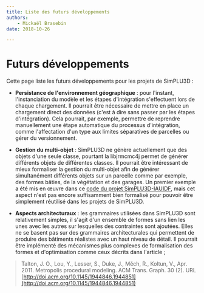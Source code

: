 ```yaml
---
title: Liste des futurs développements
authors:
    - Mickaël Brasebin
date: 2018-10-26

---
```


# Futurs développements

Cette page liste les futurs développements pour les projets de SimPLU3D :

- **Persistance de l'environnement géographique** : pour l'instant, l'instanciation du modèle et les étapes d'intégration s'effectuent lors de chaque chargement. Il pourrait être nécessaire de mettre en place un chargement direct des données (c'est à dire sans passer par les étapes d'intégration). Cela pourrait, par exemple, permettre de reprendre manuellement une étape automatique du processus d'intégration, comme l'affectation d'un type aux limites séparatives de parcelles ou gérer du versionnement.

- **Gestion du multi-objet** : SimPLU3D ne génère actuellement que des objets d'une seule classe, pourtant la libjrmcmc4j permet de générer différents objets de différentes classes. Il pourrait être intéressant de mieux formaliser la gestion du multi-objet afin de générer simultanément différents objets sur un parcelle comme par exemple, des formes bâties, de la végétation et des garages. Un premier exemple a été mis en œuvre dans ce [code du projet SimPLU3D-IAUIDF](https://github.com/SimPLU3D/simplu3D-iauidf/blob/master/src/main/java/fr/ign/simplu3d/iauidf/optimizer/mix/MultipleBuildingsCuboid.java), mais cet aspect n'est pas encore suffisamment bien formalisé pour pouvoir être simplement réutilisé dans les projets de SimPLU3D.

- **Aspects architecturaux** : les grammaires utilisées dans SimPLU3D sont relativement simples, il s'agit d'un ensemble de formes sans lien les unes avec les autres sur lesquelles des contraintes sont ajoutées. Elles ne se basent pas sur des grammaires architecturales qui permettent de produire des bâtiments réalistes avec un haut niveau de détail. Il pourrait être implémenté des mécanismes plus complexes de formalisation des formes et d'optimisation comme ceux décrits dans l'article ;

> Talton, J. O., Lou, Y., Lesser, S., Duke, J., Měch, R., Koltun, V., Apr. 2011. Metropolis procedural modeling. ACM Trans. Graph. 30 (2). URL [http://doi.acm.org/10.1145/1944846.1944851](http://doi.acm.org/10.1145/1944846.1944851)
